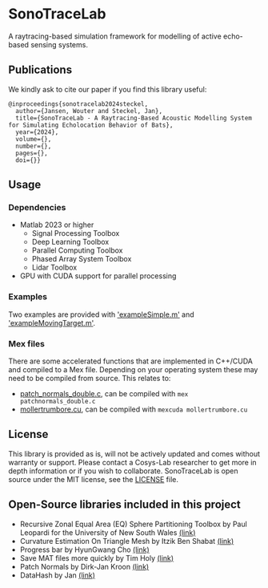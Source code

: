 # SonoTraceLab
 
A raytracing-based simulation framework for modelling of active echo-based sensing systems.

## Publications
We kindly ask to cite our paper if you find this library useful:
```
@inproceedings{sonotracelab2024steckel,
  author={Jansen, Wouter and Steckel, Jan},
  title={SonoTraceLab - A Raytracing-Based Acoustic Modelling System for Simulating Echolocation Behavior of Bats}, 
  year={2024},
  volume={},
  number={},
  pages={},
  doi={}}
```

## Usage

### Dependencies
 - Matlab 2023 or higher
   - Signal Processing Toolbox
   - Deep Learning Toolbox
   - Parallel Computing Toolbox
   - Phased Array System Toolbox
   - Lidar Toolbox
- GPU with CUDA support for parallel processing

### Examples
Two examples are provided with ['exampleSimple.m'](exampleSimple.m) and ['exampleMovingTarget.m'](exampleMovingTarget.m).

### Mex files 
There are some accelerated functions that are implemented in C++/CUDA and compiled to a Mex file. 
Depending on your operating system these may need to be compiled from source. This relates to:
- [patch_normals_double.c](SourceCode/SupportCode/patchnormals_double.c), can be compiled with `mex patchnormals_double.c`
- [mollertrumbore.cu](SourceCode/SupportCode/mollertrumbore.cu), can be compiled with `mexcuda mollertrumbore.cu`

## License
This library is provided as is, will not be actively updated and comes without warranty or support.
Please contact a Cosys-Lab researcher to get more in depth information or if you wish to collaborate.
SonoTraceLab is open source under the MIT license, see the [LICENSE](LICENSE) file.

## Open-Source libraries included in this project
 - Recursive Zonal Equal Area (EQ) Sphere Partitioning Toolbox by Paul Leopardi for the University of New South Wales [(link)](https://github.com/penguian/eq_sphere_partitions)
 - Curvature Estimation On Triangle Mesh by Itzik Ben Shabat [(link)](https://www.mathworks.com/matlabcentral/fileexchange/47134-curvature-estimationl-on-triangle-mesh)
 - Progress bar by HyunGwang Cho [(link)](https://www.mathworks.com/matlabcentral/fileexchange/121363-progress-bar-cli-gui-parfor?s_tid=srchtitle)
 - Save MAT files more quickly by Tim Holy [(link)](https://www.mathworks.com/matlabcentral/fileexchange/39721-save-mat-files-more-quickly?s_tid=srchtitle)
 - Patch Normals by Dirk-Jan Kroon [(link)](https://www.mathworks.com/matlabcentral/fileexchange/24330-patch-normals)
 - DataHash by Jan [(link)](https://www.mathworks.com/matlabcentral/fileexchange/31272-datahash?s_tid=srchtitle)
